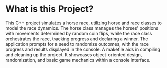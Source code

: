 # What is this Project?

This C++ project simulates a horse race, utilizing horse and race classes to model the race dynamics. The horse class manages the horses' positions with movements determined by random coin flips, while the race class orchestrates the race, tracking progress and declaring a winner. The application prompts for a seed to randomize outcomes, with the race progress and results displayed in the console. A makefile aids in compiling and cleaning up the project. It showcases object-oriented design, randomization, and basic game mechanics within a console interface.
